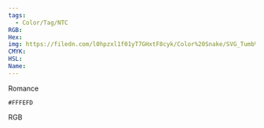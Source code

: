 ```yaml
---
tags:
  - Color/Tag/NTC
RGB:
Hex:
img: https://filedn.com/l0hpzxl1f01yT7GHxtF8cyk/Color%20Snake/SVG_Tumb%20Mass%20No%20Name/FFFEFD.svg
CMYK:
HSL:
Name:
---
```

Romance
```palette
#FFFEFD
```
RGB
